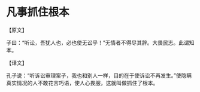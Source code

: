 # 凡事抓住根本

【原文】 

子曰：“听讼，吾犹人也，必也使无讼乎！”无情者不得尽其辞。大畏民志。此谓知本。 

【译文】 

孔子说：“听诉讼审理案子，我也和别人一样，目的在于使诉讼不再发生。”使隐瞒真实情况的人不敢花言巧语，使人心畏服，这就叫做抓住了根本。
 